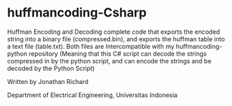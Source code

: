 # huffmancoding-Csharp
Huffman Encoding and Decoding complete code that exports the encoded string into a binary file (compressed.bin), and exports the huffman table into a text file (table.txt). Both files are Intercompatible with my huffmancoding-python repository (Meaning that this C# script can decode the strings compressed in by the python script, and can encode the strings and be decoded by the Python Script)

Written by Jonathan Richard

Department of Electrical Engineering, Universitas Indonesia
